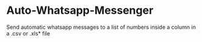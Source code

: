 # Auto-Whatsapp-Messenger
Send automatic whatsapp messages to a list of numbers inside a column in a .csv or .xls* file

